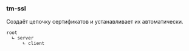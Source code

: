 ### tm-ssl
Создаёт цепочку сертификатов и устанавливает их автоматически.
```
root
  ∟ server
      ∟ client
```